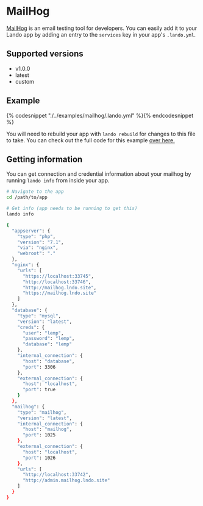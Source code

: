 MailHog
=======

[MailHog](https://github.com/mailhog/MailHog) is an email testing tool for developers. You can easily add it to your Lando app by adding an entry to the `services` key in your app's `.lando.yml`.

Supported versions
------------------

*   v1.0.0
*   latest
*   custom

Example
-------

{% codesnippet "./../examples/mailhog/.lando.yml" %}{% endcodesnippet %}

You will need to rebuild your app with `lando rebuild` for changes to this file to take. You can check out the full code for this example [over here.](https://github.com/kalabox/lando/tree/master/examples/mailhog)

Getting information
-------------------

You can get connection and credential information about your mailhog by running `lando info` from inside your app.

```bash
# Navigate to the app
cd /path/to/app

# Get info (app needs to be running to get this)
lando info

{
  "appserver": {
    "type": "php",
    "version": "7.1",
    "via": "nginx",
    "webroot": "."
  },
  "nginx": {
    "urls": [
      "https://localhost:33745",
      "http://localhost:33746",
      "http://mailhog.lndo.site",
      "https://mailhog.lndo.site"
    ]
  },
  "database": {
    "type": "mysql",
    "version": "latest",
    "creds": {
      "user": "lemp",
      "password": "lemp",
      "database": "lemp"
    },
    "internal_connection": {
      "host": "database",
      "port": 3306
    },
    "external_connection": {
      "host": "localhost",
      "port": true
    }
  },
  "mailhog": {
    "type": "mailhog",
    "version": "latest",
    "internal_connection": {
      "host": "mailhog",
      "port": 1025
    },
    "external_connection": {
      "host": "localhost",
      "port": 1026
    },
    "urls": [
      "http://localhost:33742",
      "http://admin.mailhog.lndo.site"
    ]
  }
}
```
